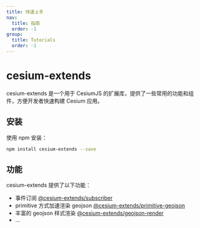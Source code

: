```yaml
---
title: 快速上手
nav:
  title: 指南
  order: -1
group:
  title: Tutorials
  order: -1
---
```


# cesium-extends

cesium-extends 是一个用于 CesiumJS 的扩展库，提供了一些常用的功能和组件，方便开发者快速构建 Cesium 应用。

## 安装

使用 npm 安装：

```bash
npm install cesium-extends --save
```

## 功能

cesium-extends 提供了以下功能：

- 事件订阅 [@cesium-extends/subscriber](/doc/subscriber)
- primitive 方式加速渲染 geojson [@cesium-extends/primitive-geojson](/doc/primitive-geojson)
- 丰富的 geojson 样式渲染 [@cesium-extends/geojson-render](/doc/geojson-render)
- ...
